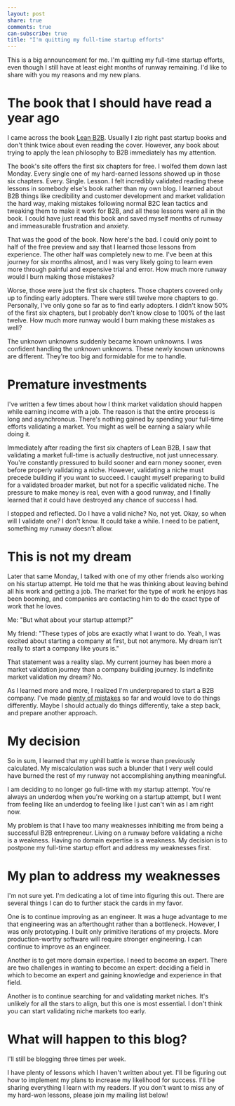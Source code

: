 ```yaml
---
layout: post
share: true
comments: true
can-subscribe: true
title: "I'm quitting my full-time startup efforts"
---
```


This is a big announcement for me. I'm quitting my full-time startup efforts, even though I still have at least eight months of runway remaining. I'd like to share with you my reasons and my new plans.

# The book that I should have read a year ago

I came across the book <a href="http://leanb2bbook.com/" target="_blank">Lean B2B</a>. Usually I zip right past startup books and don't think twice about even reading the cover. However, any book about trying to apply the lean philosophy to B2B immediately has my attention.

The book's site offers the first six chapters for free. I wolfed them down last Monday. Every single one of my hard-earned lessons showed up in those six chapters. Every. Single. Lesson. I felt incredibly validated reading these lessons in somebody else's book rather than my own blog. I learned about B2B things like credibility and customer development and market validation the hard way, making mistakes following normal B2C lean tactics and tweaking them to make it work for B2B, and all these lessons were all in the book. I could have just read this book and saved myself months of runway and immeasurable frustration and anxiety.

That was the good of the book. Now here's the bad. I could only point to half of the free preview and say that I learned those lessons from experience. The other half was completely new to me. I've been at this journey for six months almost, and I was very likely going to learn even more through painful and expensive trial and error. How much more runway would I burn making those mistakes?

Worse, those were just the first six chapters. Those chapters covered only up to finding early adopters. There were still twelve more chapters to go. Personally, I've only gone so far as to find early adopters. I didn't know 50% of the first six chapters, but I probably don't know close to 100% of the last twelve. How much more runway would I burn making these mistakes as well?

The unknown unknowns suddenly became known unknowns. I was confident handling the unknown unknowns. These newly known unknowns are different. They're too big and formidable for me to handle.

# Premature investments

I've written a few times about how I think market validation should happen while earning income with a job. The reason is that the entire process is long and asynchronous. There's nothing gained by spending your full-time efforts validating a market. You might as well be earning a salary while doing it.

Immediately after reading the first six chapters of Lean B2B, I saw that validating a market full-time is actually destructive, not just unnecessary. You're constantly pressured to build sooner and earn money sooner, even before properly validating a niche. However, validating a niche must precede building if you want to succeed. I caught myself preparing to build for a validated broader market, but not for a specific validated niche. The pressure to make money is real, even with a good runway, and I finally learned that it could have destroyed any chance of success I had.

I stopped and reflected. Do I have a valid niche? No, not yet. Okay, so when will I validate one? I don't know. It could take a while. I need to be patient, something my runway doesn't allow.

# This is not my dream

Later that same Monday, I talked with one of my other friends also working on his startup attempt. He told me that he was thinking about leaving behind all his work and getting a job. The market for the type of work he enjoys has been booming, and companies are contacting him to do the exact type of work that he loves.

Me: "But what about your startup attempt?"

My friend: "These types of jobs are exactly what I want to do. Yeah, I was excited about starting a company at first, but not anymore. My dream isn't really to start a company like yours is."

That statement was a reality slap. My current journey has been more a market validation journey than a company building journey. Is indefinite market validation my dream? No.

As I learned more and more, I realized I'm underprepared to start a B2B company. I've made <a href="http://www.dillonforrest.com/startup/my-9-biggest-mistakes-thus-far/" target="_blank">plenty of mistakes</a> so far and would love to do things differently. Maybe I should actually do things differently, take a step back, and prepare another approach.

# My decision

So in sum, I learned that my uphill battle is worse than previously calculated. My miscalculation was such a blunder that I very well could have burned the rest of my runway not accomplishing anything meaningful.

I am deciding to no longer go full-time with my startup attempt. You're always an underdog when you're working on a startup attempt, but I went from feeling like an underdog to feeling like I just can't win as I am right now.

My problem is that I have too many weaknesses inhibiting me from being a successful B2B entrepreneur. Living on a runway before validating a niche is a weakness. Having no domain expertise is a weakness. My decision is to postpone my full-time startup effort and address my weaknesses first.

# My plan to address my weaknesses

I'm not sure yet. I'm dedicating a lot of time into figuring this out. There are several things I can do to further stack the cards in my favor.

One is to continue improving as an engineer. It was a huge advantage to me that engineering was an afterthought rather than a bottleneck. However, I was only prototyping. I built only primitive iterations of my projects. More production-worthy software will require stronger engineering. I can continue to improve as an engineer.

Another is to get more domain expertise. I need to become an expert. There are two challenges in wanting to become an expert: deciding a field in which to become an expert and gaining knowledge and experience in that field.

Another is to continue searching for and validating market niches. It's unlikely for all the stars to align, but this one is most essential. I don't think you can start validating niche markets too early.

# What will happen to this blog?

I'll still be blogging three times per week.

I have plenty of lessons which I haven't written about yet. I'll be figuring out how to implement my plans to increase my likelihood for success. I'll be sharing everything I learn with my readers. If you don't want to miss any of my hard-won lessons, please join my mailing list below!